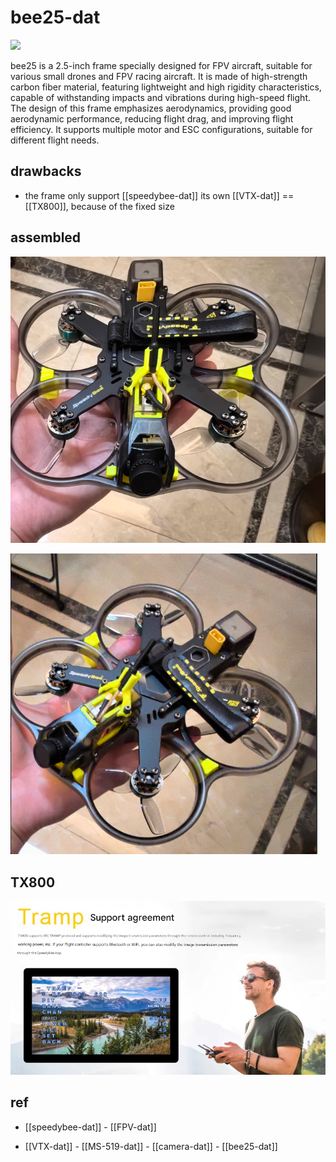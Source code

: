 
# bee25-dat

![](2025-05-29-13-04-50.png)

bee25 is a 2.5-inch frame specially designed for FPV aircraft, suitable for various small drones and FPV racing aircraft. It is made of high-strength carbon fiber material, featuring lightweight and high rigidity characteristics, capable of withstanding impacts and vibrations during high-speed flight.
The design of this frame emphasizes aerodynamics, providing good aerodynamic performance, reducing flight drag, and improving flight efficiency. It supports multiple motor and ESC configurations, suitable for different flight needs.

## drawbacks 

- the frame only support [[speedybee-dat]] its own [[VTX-dat]] == [[TX800]], because of the fixed size 

## assembled 

![](2025-05-29-13-07-26.png)

![](2025-05-29-13-07-50.png)


## TX800 

![](2025-05-29-13-06-22.png)


## ref 

- [[speedybee-dat]] - [[FPV-dat]]

- [[VTX-dat]] - [[MS-519-dat]] - [[camera-dat]] - [[bee25-dat]]
